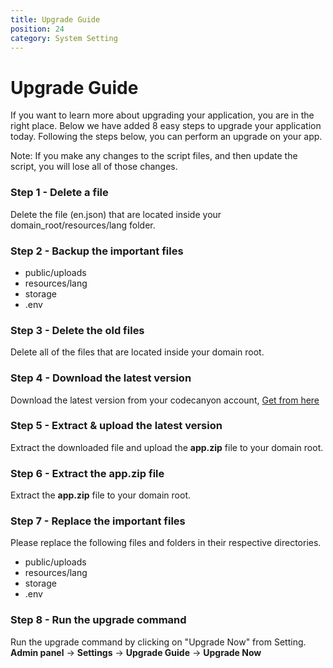 ```yaml
---
title: Upgrade Guide
position: 24
category: System Setting
---
```


# Upgrade Guide

If you want to learn more about upgrading your application, you are in the right place. Below we have added 8 easy steps to upgrade your application today.
Following the steps below, you can perform an upgrade on your app.

<div class="bg-gray-200 rounded-xl px-4 py-2">
  <section id="installation-services">
      <p>Note: If you make any changes to the script files, and then update the script, you will lose all of those changes.</p>
  </section>
</div>

### Step 1 - Delete a file

Delete the file (en.json) that are located inside your domain_root/resources/lang folder.

### Step 2 - Backup the important files

- public/uploads
- resources/lang
- storage
- .env

### Step 3 - Delete the old files

Delete all of the files that are located inside your domain root.

### Step 4 - Download the latest version

Download the latest version from your codecanyon account, [Get from here](https://codecanyon.net/downloads)

### Step 5 - Extract & upload the latest version

Extract the downloaded file and upload the **app.zip** file to your domain root.

### Step 6 - Extract the app.zip file

Extract the **app.zip** file to your domain root.

### Step 7 - Replace the important files

Please replace the following files and folders in their respective directories.

- public/uploads
- resources/lang
- storage
- .env

### Step 8 - Run the upgrade command

Run the upgrade command by clicking on "Upgrade Now" from Setting. **Admin panel** -> **Settings** -> **Upgrade Guide** -> **Upgrade Now**
